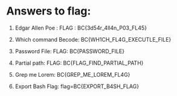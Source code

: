 # Answers to flag:



1. Edgar Allen Poe : FLAG : BC{3d54r_4ll4n_P03_FL45} 

2. Which command Becode: BC{WH1CH_FL4G_EXECUTLE_FILE}

3. Password File: FLAG: BC{PASSWORD_FILE}

4. Partial path: FLAG: BC{FLAG_FIND_PARTIAL_PATH}

5. Grep me Lorem:  BC{GREP_ME_LOREM_FL4G}

6. Export Bash Flag: flag=BC{EXPORT_B4SH_FLAG}

   ## 













